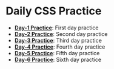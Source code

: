 # Daily CSS Practice 

- **[Day-1 Practice](../../tree/Day-1)**: First day practice
- **[Day-2 Practice](../../tree/Day-2)**: Second day practice
- **[Day-3 Practice](../../tree/Day-3)**: Third day practice
- **[Day-4 Practice](../../tree/Day-4)**: Fourth day practice
- **[Day-5 Practice](../../tree/Day-5)**: Fifth day practice
- **[Day-6 Practice](../../tree/Day-6)**: Sixth day practice
